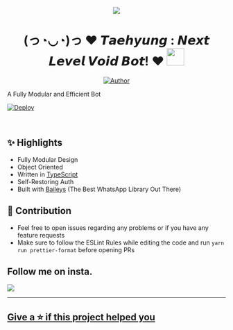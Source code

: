 <div align="center">

  <img src="https://c.tenor.com/Fk79hfrn294AAAAC/bts-bangtan-boys.gif" border="0"></a>


<h1 align="center">(っ◔◡◔)っ ♥ 𝙏𝙖𝙚𝙝𝙮𝙪𝙣𝙜 : 𝙉𝙚𝙭𝙩 𝙇𝙚𝙫𝙚𝙡 𝙑𝙤𝙞𝙙 𝘽𝙤𝙩! ♥ <img src="https://c.tenor.com/uPorZsWSDUoAAAAC/taehyung-bts.gif" style="border-radius:5;" width="40px" alt=""><br></h1>
<p align="center">
  <a href="https://github.com/Pain77"><img title="Author" src="https://img.shields.io/badge/Author-P--A--I--N-blue.svg?style=for-the-badge&logo=github" /></a>
</p>
<p align="center">


<div align="left">
  
A Fully Modular and Efficient Bot <br>
  
[![Deploy](https://www.herokucdn.com/deploy/button.png)](https://heroku.com/deploy?template=https://github.com/Pain77/Taehyung-Bot)



<div align="left">
<br/>

## ✨ Highlights

-   Fully Modular Design
-   Object Oriented
-   Written in [TypeScript](https://www.typescriptlang.org/)
-   Self-Restoring Auth
-   Built with [Baileys](https://github.com/adiwajshing/baileys) (The Best
    WhatsApp Library Out There)
    
## 💪 Contribution

-   Feel free to open issues regarding any problems or if you have any feature
    requests
-   Make sure to follow the ESLint Rules while editing the code and run
    `yarn run prettier-format` before opening PRs

## Follow me on insta.
<p align="left">
  <a href="https://instagram.com/on11._.sama"><img src="https://img.shields.io/badge/Instagram-E4405F?style=for-the-badge&logo=instagram&logoColor=white"/><br>
    
--------

## Give a ⭐ if this project helped you
